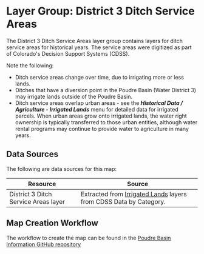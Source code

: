 # Layer Group: District 3 Ditch Service Areas

The District 3 Ditch Service Areas layer group contains layers
for ditch service areas for historical years.
The service areas were digitized as part of
Colorado's Decision Support Systems (CDSS).

Note the following:

* Ditch service areas change over time, due to irrigating more or less lands.
* Ditches that have a diversion point in the Poudre Basin (Water District 3) may irrigate lands outside
of the Poudre Basin.
* Ditch service areas overlap urban areas - see the ***Historical Data / Agriculture - Irrigated Lands***
menu for detailed data for irrigated parcels.
When urban areas grow onto irrigated lands, the water right ownership is typically transferred to those
urban entities, although water rental programs may continue to provide water to agriculture in many years.

## Data Sources

The following are data sources for this map:

| **Resource** | **Source** |
| -- | -- |
| District 3 Ditch Service Areas layer | Extracted from [Irrigated Lands](https://www.colorado.gov/pacific/cdss/gis-data-category) layers from CDSS Data by Category. |

## Map Creation Workflow

The workflow to create the map can be found in the
[Poudre Basin Information GitHub repository](https://github.com/OpenWaterFoundation/owf-infomapper-poudre/tree/master/workflow/BasinEntities/Agriculture-Ditches)
